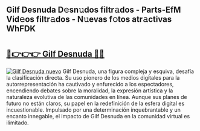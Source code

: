 ## Gilf Desnuda D𝚎sn𝚞dos filtr𝚊dos - Parts-EfM Vid𝚎os filtr𝚊dos - N𝚞evas f𝚘tos atr𝚊ctivas WhFDK

# <h2><a href="http://mb4qtw.tromn.icu/?c=Gilf+Desnuda">🔗👉👉👉 Gilf Desnuda 🔗🔗</a></h2>

[![Gilf Desnuda nuevo](https://i.imgur.com/pEAQMta.gif)](http://mb4qtw.tromn.icu/?c=Gilf+Desnuda)
Gilf Desnuda, una figura compleja y esquiva, desafía la clasificación directa. Su uso pionero de los medios digitales para la autorrepresentación ha cautivado y enfurecido a los espectadores, encendiendo debates sobre la moralidad, la expresión artística y la naturaleza evolutiva de las comunidades en línea. Aunque sus planes de futuro no están claros, su papel en la redefinición de la esfera digital es incuestionable. Impulsado por una determinación inquebrantable y un encanto innegable, el impacto de Gilf Desnuda en la comunidad virtual es ilimitado.
